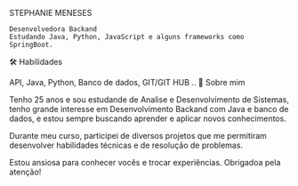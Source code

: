 STEPHANIE MENESES

    Desenvolvedora Backand
    Estudando Java, Python, JavaScript e alguns frameworks como SpringBoot.

🛠 Habilidades

API, Java, Python, Banco de dados, GIT/GIT HUB ..
🚀 Sobre mim

Tenho 25 anos e sou estudande de Analise e Desenvolvimento de Sistemas, tenho grande interesse em Desenvolvimento Backand com Java e banco de dados, e estou sempre buscando aprender e aplicar novos conhecimentos.

Durante meu curso, participei de diversos projetos que me permitiram desenvolver habilidades técnicas e de resolução de problemas.

Estou ansiosa para conhecer vocês e trocar experiências. Obrigadoa pela atenção!
